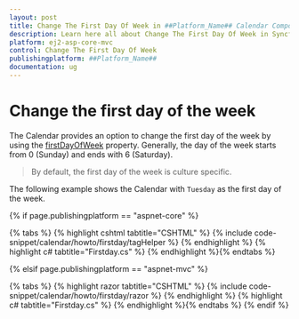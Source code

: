```yaml
---
layout: post
title: Change The First Day Of Week in ##Platform_Name## Calendar Component
description: Learn here all about Change The First Day Of Week in Syncfusion ##Platform_Name## Calendar component of Syncfusion Essential JS 2 and more.
platform: ej2-asp-core-mvc
control: Change The First Day Of Week
publishingplatform: ##Platform_Name##
documentation: ug
---
```



# Change the first day of the week

The Calendar provides an option to change the first day of the week by using the [firstDayOfWeek](https://help.syncfusion.com/cr/aspnetcore-js2/Syncfusion.EJ2.Calendars.Calendar.html#Syncfusion_EJ2_Calendars_Calendar_FirstDayOfWeek)
property. Generally, the day of the week starts from 0 (Sunday) and ends with 6 (Saturday).

> By default, the first day of the week is culture specific.

The following example shows the Calendar with `Tuesday` as the first day of the week.

{% if page.publishingplatform == "aspnet-core" %}

{% tabs %}
{% highlight cshtml tabtitle="CSHTML" %}
{% include code-snippet/calendar/howto/firstday/tagHelper %}
{% endhighlight %}
{% highlight c# tabtitle="Firstday.cs" %}
{% endhighlight %}{% endtabs %}

{% elsif page.publishingplatform == "aspnet-mvc" %}

{% tabs %}
{% highlight razor tabtitle="CSHTML" %}
{% include code-snippet/calendar/howto/firstday/razor %}
{% endhighlight %}
{% highlight c# tabtitle="Firstday.cs" %}
{% endhighlight %}{% endtabs %}
{% endif %}

